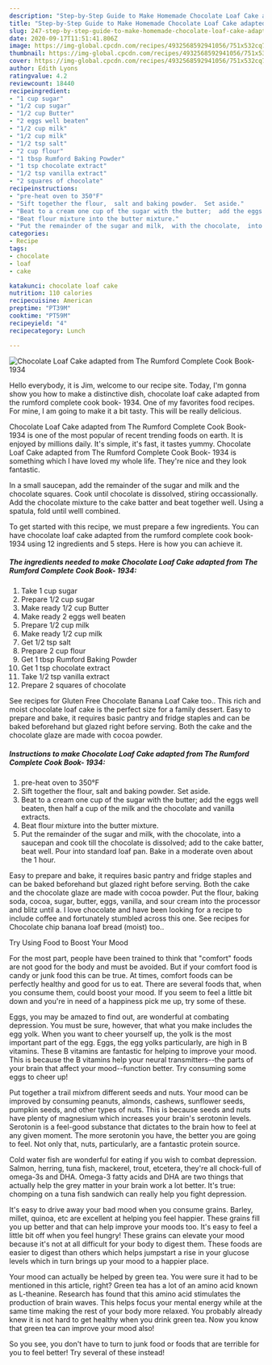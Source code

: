```yaml
---
description: "Step-by-Step Guide to Make Homemade Chocolate Loaf Cake adapted from The Rumford Complete Cook Book- 1934"
title: "Step-by-Step Guide to Make Homemade Chocolate Loaf Cake adapted from The Rumford Complete Cook Book- 1934"
slug: 247-step-by-step-guide-to-make-homemade-chocolate-loaf-cake-adapted-from-the-rumford-complete-cook-book-1934
date: 2020-09-17T11:51:41.806Z
image: https://img-global.cpcdn.com/recipes/4932568592941056/751x532cq70/chocolate-loaf-cake-adapted-from-the-rumford-complete-cook-book-1934-recipe-main-photo.jpg
thumbnail: https://img-global.cpcdn.com/recipes/4932568592941056/751x532cq70/chocolate-loaf-cake-adapted-from-the-rumford-complete-cook-book-1934-recipe-main-photo.jpg
cover: https://img-global.cpcdn.com/recipes/4932568592941056/751x532cq70/chocolate-loaf-cake-adapted-from-the-rumford-complete-cook-book-1934-recipe-main-photo.jpg
author: Edith Lyons
ratingvalue: 4.2
reviewcount: 18440
recipeingredient:
- "1 cup sugar"
- "1/2 cup sugar"
- "1/2 cup Butter"
- "2 eggs well beaten"
- "1/2 cup milk"
- "1/2 cup milk"
- "1/2 tsp salt"
- "2 cup flour"
- "1 tbsp Rumford Baking Powder"
- "1 tsp chocolate extract"
- "1/2 tsp vanilla extract"
- "2 squares of chocolate"
recipeinstructions:
- "pre-heat oven to 350°F"
- "Sift together the flour,  salt and baking powder.  Set aside."
- "Beat to a cream one cup of the sugar with the butter;  add the eggs well beaten, then half a cup of the milk and the chocolate and vanilla extracts."
- "Beat flour mixture into the butter mixture."
- "Put the remainder of the sugar and milk,  with the chocolate,  into a saucepan and cook till the chocolate is dissolved; add to the cake batter, beat well.   Pour into standard loaf pan.  Bake in a moderate oven about the 1 hour."
categories:
- Recipe
tags:
- chocolate
- loaf
- cake

katakunci: chocolate loaf cake 
nutrition: 110 calories
recipecuisine: American
preptime: "PT39M"
cooktime: "PT59M"
recipeyield: "4"
recipecategory: Lunch

---
```



![Chocolate Loaf Cake adapted from The Rumford Complete Cook Book- 1934](https://img-global.cpcdn.com/recipes/4932568592941056/751x532cq70/chocolate-loaf-cake-adapted-from-the-rumford-complete-cook-book-1934-recipe-main-photo.jpg)

Hello everybody, it is Jim, welcome to our recipe site. Today, I'm gonna show you how to make a distinctive dish, chocolate loaf cake adapted from the rumford complete cook book- 1934. One of my favorites food recipes. For mine, I am going to make it a bit tasty. This will be really delicious.

Chocolate Loaf Cake adapted from The Rumford Complete Cook Book- 1934 is one of the most popular of recent trending foods on earth. It is enjoyed by millions daily. It's simple, it's fast, it tastes yummy. Chocolate Loaf Cake adapted from The Rumford Complete Cook Book- 1934 is something which I have loved my whole life. They're nice and they look fantastic.

In a small saucepan, add the remainder of the sugar and milk and the chocolate squares. Cook until chocolate is dissolved, stiring occassionally. Add the chocolate mixture to the cake batter and beat together well. Using a spatula, fold until welll combined.


To get started with this recipe, we must prepare a few ingredients. You can have chocolate loaf cake adapted from the rumford complete cook book- 1934 using 12 ingredients and 5 steps. Here is how you can achieve it.

<!--inarticleads1-->

##### The ingredients needed to make Chocolate Loaf Cake adapted from The Rumford Complete Cook Book- 1934:

1. Take 1 cup sugar
1. Prepare 1/2 cup sugar
1. Make ready 1/2 cup Butter
1. Make ready 2 eggs well beaten
1. Prepare 1/2 cup milk
1. Make ready 1/2 cup milk
1. Get 1/2 tsp salt
1. Prepare 2 cup flour
1. Get 1 tbsp Rumford Baking Powder
1. Get 1 tsp chocolate extract
1. Take 1/2 tsp vanilla extract
1. Prepare 2 squares of chocolate


See recipes for Gluten Free Chocolate Banana Loaf Cake too.. This rich and moist chocolate loaf cake is the perfect size for a family dessert. Easy to prepare and bake, it requires basic pantry and fridge staples and can be baked beforehand but glazed right before serving. Both the cake and the chocolate glaze are made with cocoa powder. 

<!--inarticleads2-->

##### Instructions to make Chocolate Loaf Cake adapted from The Rumford Complete Cook Book- 1934:

1. pre-heat oven to 350°F
1. Sift together the flour,  salt and baking powder.  Set aside.
1. Beat to a cream one cup of the sugar with the butter;  add the eggs well beaten, then half a cup of the milk and the chocolate and vanilla extracts.
1. Beat flour mixture into the butter mixture.
1. Put the remainder of the sugar and milk,  with the chocolate,  into a saucepan and cook till the chocolate is dissolved; add to the cake batter, beat well.   Pour into standard loaf pan.  Bake in a moderate oven about the 1 hour.


Easy to prepare and bake, it requires basic pantry and fridge staples and can be baked beforehand but glazed right before serving. Both the cake and the chocolate glaze are made with cocoa powder. Put the flour, baking soda, cocoa, sugar, butter, eggs, vanilla, and sour cream into the processor and blitz until a. I love chocolate and have been looking for a recipe to include coffee and fortunately stumbled across this one. See recipes for Chocolate chip banana loaf bread (moist) too.. 

Try Using Food to Boost Your Mood


For the most part, people have been trained to think that "comfort" foods are not good for the body and must be avoided. But if your comfort food is candy or junk food this can be true. At times, comfort foods can be perfectly healthy and good for us to eat. There are several foods that, when you consume them, could boost your mood. If you seem to feel a little bit down and you're in need of a happiness pick me up, try some of these.

Eggs, you may be amazed to find out, are wonderful at combating depression. You must be sure, however, that what you make includes the egg yolk. When you want to cheer yourself up, the yolk is the most important part of the egg. Eggs, the egg yolks particularly, are high in B vitamins. These B vitamins are fantastic for helping to improve your mood. This is because the B vitamins help your neural transmitters--the parts of your brain that affect your mood--function better. Try consuming some eggs to cheer up!

Put together a trail mixfrom different seeds and nuts. Your mood can be improved by consuming peanuts, almonds, cashews, sunflower seeds, pumpkin seeds, and other types of nuts. This is because seeds and nuts have plenty of magnesium which increases your brain's serotonin levels. Serotonin is a feel-good substance that dictates to the brain how to feel at any given moment. The more serotonin you have, the better you are going to feel. Not only that, nuts, particularly, are a fantastic protein source.

Cold water fish are wonderful for eating if you wish to combat depression. Salmon, herring, tuna fish, mackerel, trout, etcetera, they're all chock-full of omega-3s and DHA. Omega-3 fatty acids and DHA are two things that actually help the grey matter in your brain work a lot better. It's true: chomping on a tuna fish sandwich can really help you fight depression. 

It's easy to drive away your bad mood when you consume grains. Barley, millet, quinoa, etc are excellent at helping you feel happier. These grains fill you up better and that can help improve your moods too. It's easy to feel a little bit off when you feel hungry! These grains can elevate your mood because it's not at all difficult for your body to digest them. These foods are easier to digest than others which helps jumpstart a rise in your glucose levels which in turn brings up your mood to a happier place.

Your mood can actually be helped by green tea. You were sure it had to be mentioned in this article, right? Green tea has a lot of an amino acid known as L-theanine. Research has found that this amino acid stimulates the production of brain waves. This helps focus your mental energy while at the same time making the rest of your body more relaxed. You probably already knew it is not hard to get healthy when you drink green tea. Now you know that green tea can improve your mood also!

So you see, you don't have to turn to junk food or foods that are terrible for you to feel better! Try several of these instead!

